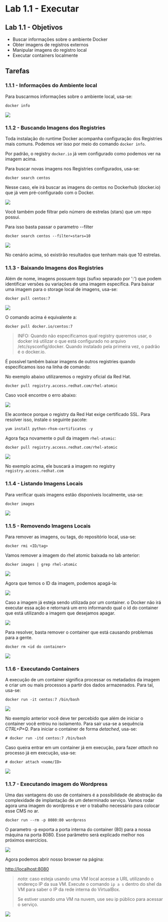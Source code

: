 # Lab 1.1 - Executar

## Lab 1.1 - Objetivos

* Buscar informações sobre o ambiente Docker
* Obter imagens de registros externos
* Manipular imagens do registro local
* Executar containers localmente

## Tarefas

### 1.1.1 - Informações do Ambiente local

Para buscarmos informações sobre o ambiente local, usa-se:

```text
docker info
```

![](../.gitbook/assets/gustavo-localhost-_016.png)

### 1.1.2 - Buscando Imagens dos Registries

Toda instalação do runtime Docker acompanha configuração dos Registries mais comuns. Podemos ver isso por meio do comando `docker info`.

Por padrão, o registry `docker.io` já vem configurado como podemos ver na imagem acima.

Para buscar novas imagens nos Registries configurados, usa-se:

```text
docker search centos
```

Nesse caso, ele irá buscar as imagens do centos no Dockerhub \(docker.io\) que já vem pré-configurado com o Docker.

![](../.gitbook/assets/gustavo-localhost-_017.png)

Você também pode filtrar pelo número de estrelas \(stars\) que um repo possui.

Para isso basta passar o parametro --filter

```text
docker search centos --filter=stars=10
```

![](../.gitbook/assets/selection_081.png)

No cenário acima, só existirão resultados que tenham mais que 10 estrelas.

### 1.1.3 - Baixando Imagens dos Registries

Além de nome, imagens possuem _tags_ \(sufixo separado por ':'\) que podem identificar versões ou variações de uma imagem específica. Para baixar uma imagem para o storage local de imagens, usa-se:

```text
docker pull centos:7
```

![](../.gitbook/assets/selection_216.png)

O comando acima é equivalente a:

```text
docker pull docker.io/centos:7
```

> INFO: Quando não especificamos qual registry queremos usar, o docker irá utilizar o que está configurado no arquivo /etc/sysconfig/docker. Quando instalado pela primeira vez, o padrão é o docker.io.

É possível também baixar imagens de outros registries quando especificamos isso na linha de comando:

No exemplo abaixo utilizaremos o registry oficial da Red Hat.

```text
docker pull registry.access.redhat.com/rhel-atomic
```

Caso você encontre o erro abaixo:

![](../.gitbook/assets/selection_214.png)

Ele acontece porque o registry da Red Hat exige certificado SSL. Para resolver isso, instale o seguinte pacote:

```text
yum install python-rhsm-certificates -y
```

Agora faça novamente o pull da imagem `rhel-atomic`:

```text
docker pull registry.access.redhat.com/rhel-atomic
```

![](../.gitbook/assets/selection_082.png)

No exemplo acima, ele buscará a imagem no registry `registry.access.redhat.com`

### 1.1.4 - Listando Imagens Locais

Para verificar quais imagens estão disponíveis localmente, usa-se:

```text
docker images
```

![](../.gitbook/assets/selection_215.png)

### 1.1.5 - Removendo Imagens Locais

Para remover as imagens, ou tags, do repositório local, usa-se:

```text
docker rmi <ID/tag>
```

Vamos remover a imagem do rhel atomic baixada no lab anterior:

```text
docker images | grep rhel-atomic
```

![](../.gitbook/assets/selection_303.png)

Agora que temos o ID da imagem, podemos apagá-la:

![](../.gitbook/assets/selection_304.png)

Caso a imagem já esteja sendo utilizada por um container. o Docker não irá executar essa ação e retornará um erro informando qual o id do container que está utilizando a imagem que desejamos apagar.

![](../.gitbook/assets/selection_083.png)

Para resolver, basta remover o container que está causando problemas para a gente.

```text
docker rm <id do container>
```

![](../.gitbook/assets/selection_085.png)

### 1.1.6 - Executando Containers

A execução de um container significa processar os metadados da imagem e criar um ou mais processos a partir dos dados armazenados. Para tal, usa-se:

```text
docker run -it centos:7 /bin/bash
```

![](../.gitbook/assets/selection_217.png)

No exemplo anterior você deve ter percebido que além de iniciar o container você entrou no isolamento. Para sair usa-se a sequência _CTRL+P+Q_. Para iniciar o container de forma _detached_, usa-se:

```text
# docker run -itd centos:7 /bin/bash
```

Caso queira entrar em um container já em execução, para fazer _attach_ no processo já em execução, usa-se:

```text
# docker attach <nome/ID>
```

![](../.gitbook/assets/selection_218.png)

### 1.1.7 - Executando imagem do Wordpress

Uma das vantagens do uso de containers é a possibilidade de abstração da complexidade de implantação de um determinado serviço. Vamos rodar agora uma imagem do wordpress e ver o trabalho necessário para colocar esse CMS no ar.

```text
docker run --rm -p 8080:80 wordpress
```

O parametro -p exporta a porta interna do container \(80\) para a nossa máquina na porta 8080. Esse parâmetro será explicado melhor nos próximos exercícios.

![](../.gitbook/assets/wordpress.gif)

Agora podemos abrir nosso browser na página: 

[http://localhost:8080](http://localhost:8080)

> _nota_: caso esteja usando uma VM local acesse a URL utilizando o endereço IP da sua VM. Execute o comando `ip a s` dentro do shel da VM para saber o IP da rede interna do VirtualBox.
>
> Se estiver usando uma VM na nuvem, use seu ip público para acessar o serviço.

![](../.gitbook/assets/selection_047.png)

